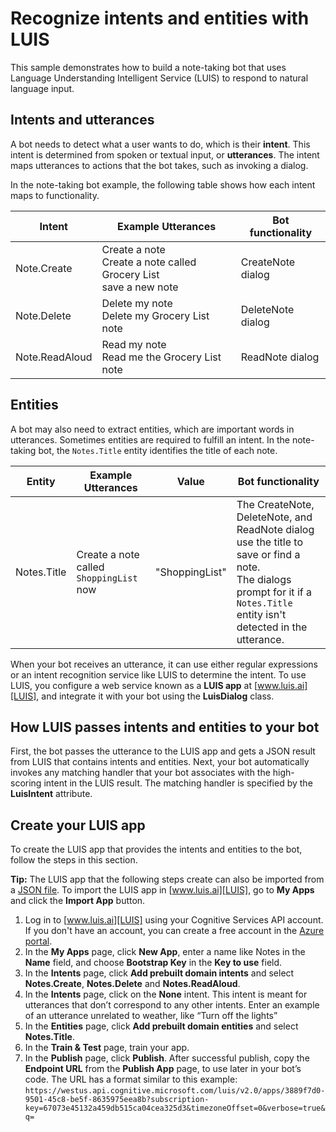 # Recognize intents and entities with LUIS 

This sample demonstrates how to build a note-taking bot that uses Language Understanding Intelligent Service (LUIS) to respond to natural language input. 

## Intents and utterances
A bot needs to detect what a user wants to do, which is their **intent**. This intent is determined from spoken or textual input, or **utterances**. The intent maps utterances to actions that the bot takes, such as invoking a dialog.

In the note-taking bot example, the following table shows how each intent maps to functionality. 

| Intent | Example Utterances | Bot functionality |
|------|----------------------|------|
| Note.Create | Create a note <br/> Create a note called Grocery List <br/> save a new note | CreateNote dialog |
| Note.Delete | Delete my note<br/> Delete my Grocery List note <br/>  | DeleteNote dialog |
| Note.ReadAloud | Read my note<br/> Read me the Grocery List note <br/>  | ReadNote dialog |

## Entities
A bot may also need to extract entities, which are important words in utterances. Sometimes entities are required to fulfill an intent. In the note-taking bot, the `Notes.Title` entity identifies the title of each note.

| Entity | Example Utterances | Value | Bot functionality |
|------|------|------|------|
| Notes.Title| Create a note called `ShoppingList` now   | "ShoppingList" | The CreateNote, DeleteNote, and ReadNote dialog use the title to save or find a note. <br> The dialogs prompt for it if a `Notes.Title` entity isn't detected in the utterance.|

When your bot receives an utterance, it can use either regular expressions or an intent recognition service like LUIS to determine the intent. To use LUIS, you configure a web service known as a **LUIS app** at [www.luis.ai][LUIS], and integrate it with your bot using the **LuisDialog** class. 

## How LUIS passes intents and entities to your bot
First, the bot passes the utterance to the LUIS app and gets a JSON result from LUIS that contains intents and entities. Next, your bot automatically invokes any matching handler that your bot associates with the high-scoring intent in the LUIS result. The matching handler is specified by the **LuisIntent** attribute. 


## Create your LUIS app
To create the LUIS app that provides the intents and entities to the bot, follow the steps in this section.

**Tip:** The LUIS app that the following steps create can also be imported from a [JSON file](Notes.json). To import the LUIS app in [www.luis.ai][LUIS], go to **My Apps** and click the **Import App** button.

1.	Log in to [www.luis.ai][LUIS] using your Cognitive Services API account. If you don't have an account, you can create a free account in the [Azure portal](https://ms.portal.azure.com). 
2.	In the **My Apps** page, click **New App**, enter a name like Notes in the **Name** field, and choose **Bootstrap Key** in the **Key to use** field. 
3.	In the **Intents** page, click **Add prebuilt domain intents** and select **Notes.Create**, **Notes.Delete** and **Notes.ReadAloud**.
4.	In the **Intents** page, click on the **None** intent. This intent is meant for utterances that don’t correspond to any other intents. Enter an example of an utterance unrelated to weather, like “Turn off the lights”
5.	In the **Entities** page, click **Add prebuilt domain entities** and select **Notes.Title**.
6.	In the **Train & Test** page, train your app.
7.	In the **Publish** page, click **Publish**. After successful publish, copy the **Endpoint URL** from the **Publish App** page, to use later in your bot’s code. The URL has a format similar to this example: `https://westus.api.cognitive.microsoft.com/luis/v2.0/apps/3889f7d0-9501-45c8-be5f-8635975eea8b?subscription-key=67073e45132a459db515ca04cea325d3&timezoneOffset=0&verbose=true&q=`

[LUIS]: https://www.luis.ai/